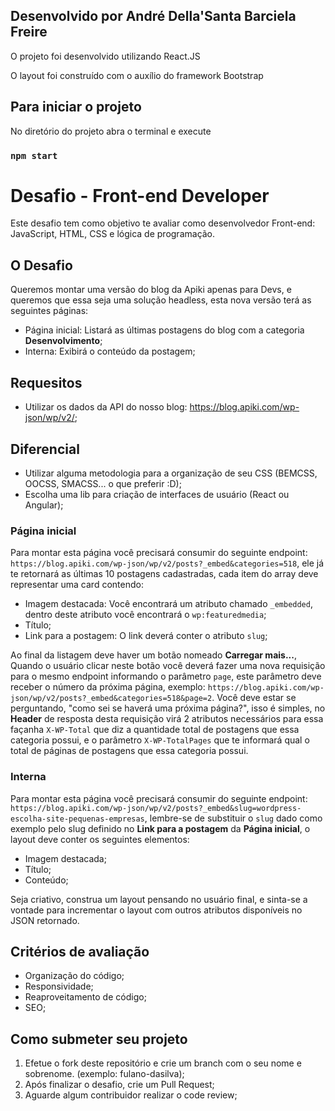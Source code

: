 ## Desenvolvido por André Della'Santa Barciela Freire

O projeto foi desenvolvido utilizando React.JS

O layout foi construído com o auxílio  do framework Bootstrap

## Para iniciar o projeto

No diretório do projeto abra o terminal e execute

### `npm start`

# Desafio - Front-end Developer
Este desafio tem como objetivo te avaliar como desenvolvedor Front-end: JavaScript, HTML, CSS e lógica de programação.

## O Desafio
Queremos montar uma versão do blog da Apiki apenas para Devs, e queremos que essa seja uma solução headless, esta nova versão terá as seguintes páginas: 

- Página inicial: Listará as últimas postagens do blog com a categoria **Desenvolvimento**; 
- Interna: Exibirá o conteúdo da postagem;


## Requesitos
- Utilizar os dados da API do nosso blog: https://blog.apiki.com/wp-json/wp/v2/;

## Diferencial
- Utilizar alguma metodologia para a organização de seu CSS (BEMCSS, OOCSS, SMACSS... o que preferir :D);
- Escolha uma lib para criação de interfaces de usuário (React ou Angular); 

### Página inicial
Para montar esta página você precisará consumir do seguinte endpoint: `https://blog.apiki.com/wp-json/wp/v2/posts?_embed&categories=518`, ele já te retornará as últimas 10 postagens cadastradas, cada item do array deve representar uma card contendo:

- Imagem destacada: Você encontrará um atributo chamado `_embedded`, dentro deste atributo você encontrará o `wp:featuredmedia`;
- Título;
- Link para a postagem: O link deverá conter o atributo `slug`;

Ao final da listagem deve haver um botão nomeado **Carregar mais...**, Quando o usuário clicar neste botão você deverá fazer uma nova requisição para o mesmo endpoint informando o parâmetro `page`, este parâmetro deve receber o número da próxima página, exemplo: `https://blog.apiki.com/wp-json/wp/v2/posts?_embed&categories=518&page=2`. Você deve estar se perguntando, "como sei se haverá uma próxima página?", isso é simples, no **Header** de resposta desta requisição virá 2 atributos necessários para essa façanha `X-WP-Total` que diz a quantidade total de postagens que essa categoria possui, e o parâmetro `X-WP-TotalPages` que te informará qual o total de páginas de postagens que essa categoria possui.

### Interna
Para montar esta página você precisará consumir do seguinte endpoint: `https://blog.apiki.com/wp-json/wp/v2/posts?_embed&slug=wordpress-escolha-site-pequenas-empresas`, lembre-se de substituir o `slug` dado como exemplo pelo slug definido no **Link para a postagem** da **Página inicial**, o layout deve conter os seguintes elementos:

- Imagem destacada;
- Título;
- Conteúdo;

Seja criativo, construa um layout pensando no usuário final, e sinta-se a vontade para incrementar o layout com outros atributos disponíveis no JSON retornado. 

## Critérios de avaliação

- Organização do código;
- Responsividade;
- Reaproveitamento de código;
- SEO;

## Como submeter seu projeto

1. Efetue o fork deste repositório e crie um branch com o seu nome e sobrenome. (exemplo: fulano-dasilva);
1. Após finalizar o desafio, crie um Pull Request;
1. Aguarde algum contribuidor realizar o code review;